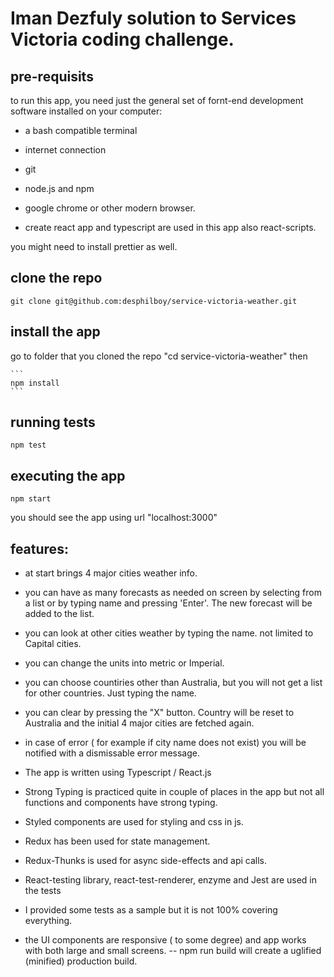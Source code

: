 # Iman Dezfuly solution to Services Victoria coding challenge.

## pre-requisits

to run this app, you need just the general set of fornt-end development software installed on your computer:

-   a bash compatible terminal

-   internet connection

-   git

-   node.js and npm

-   google chrome or other modern browser.

-   create react app and typescript are used in this app also react-scripts.

you might need to install prettier as well.

## clone the repo

```
git clone git@github.com:desphilboy/service-victoria-weather.git
```

## install the app

go to folder that you cloned the repo "cd service-victoria-weather"
then

    ```
    npm install
    ```

## running tests

```
npm test
```

## executing the app

```
npm start
```

you should see the app using url "localhost:3000"

## features:

-   at start brings 4 major cities weather info.
-   you can have as many forecasts as needed on screen by selecting from a list or by typing name and pressing 'Enter'. The new forecast will be added to the list.
-   you can look at other cities weather by typing the name. not limited to Capital cities.
-   you can change the units into metric or Imperial.
-   you can choose countiries other than Australia, but you will not get a list for other countries. Just typing the name.
-   you can clear by pressing the "X" button. Country will be reset to Australia and the initial 4 major cities are fetched again.
-   in case of error ( for example if city name does not exist) you will be notified with a dismissable error message.

-   The app is written using Typescript / React.js
-   Strong Typing is practiced quite in couple of places in the app but not all functions and components have strong typing.
-   Styled components are used for styling and css in js.
-   Redux has been used for state management.
-   Redux-Thunks is used for async side-effects and api calls.
-   React-testing library, react-test-renderer, enzyme and Jest are used in the tests
-   I provided some tests as a sample but it is not 100% covering everything.
-   the UI components are responsive ( to some degree) and app works with both large and small screens.
    -- npm run build will create a uglified (minified) production build.
